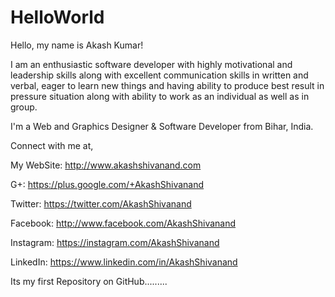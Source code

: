 # HelloWorld

Hello, my name is Akash Kumar!

I am an enthusiastic software developer with highly motivational and leadership skills along with excellent communication skills in written and verbal, eager to learn new things and having ability to produce best result in pressure situation along with ability to work as an individual as well as in group.

I'm a Web and Graphics Designer & Software Developer from Bihar, India.

Connect with me at,

My WebSite:	http://www.akashshivanand.com

G+:     		https://plus.google.com/+AkashShivanand

Twitter:	  https://twitter.com/AkashShivanand

Facebook:	  http://www.facebook.com/AkashShivanand

Instagram:	https://instagram.com/AkashShivanand

LinkedIn:	  https://www.linkedin.com/in/AkashShivanand

Its my first Repository on GitHub.........
